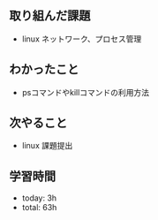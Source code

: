 ## 取り組んだ課題
- linux ネットワーク、プロセス管理

## わかったこと
- psコマンドやkillコマンドの利用方法

## 次やること
- linux 課題提出

## 学習時間    
- today: 3h
- total: 63h
